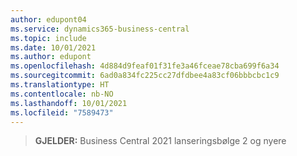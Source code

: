 ```yaml
---
author: edupont04
ms.service: dynamics365-business-central
ms.topic: include
ms.date: 10/01/2021
ms.author: edupont
ms.openlocfilehash: 4d884d9feaf01f31fe3a46fceae78cba699f6a34
ms.sourcegitcommit: 6ad0a834fc225cc27dfdbee4a83cf06bbbcbc1c9
ms.translationtype: HT
ms.contentlocale: nb-NO
ms.lasthandoff: 10/01/2021
ms.locfileid: "7589473"
---
```

> **GJELDER:** Business Central 2021 lanseringsbølge 2 og nyere